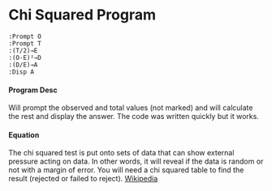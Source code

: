 # Chi Squared Program
```
:Prompt O
:Prompt T
:(T/2)→E
:(O-E)²→D
:(D/E)→A
:Disp A
```

#### Program Desc

Will prompt the observed and total values (not marked) and will calculate the rest and display the answer. The code was written quickly but it works.

#### Equation

The chi squared test is put onto sets of data that can show external pressure acting on data. In other words, it will reveal if the data is random or not with a margin of error. You will need a chi squared table to find the result (rejected or failed to reject). [Wikipedia](https://en.wikipedia.org/wiki/Chi-squared)
